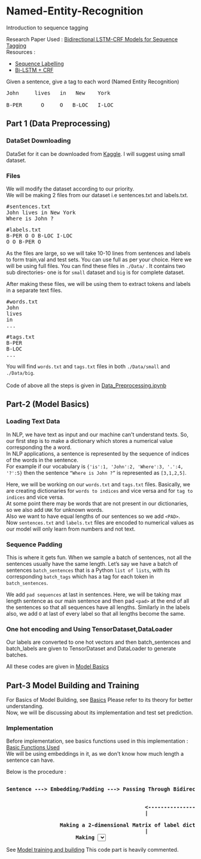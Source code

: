 # Named-Entity-Recognition
Introduction to sequence tagging

Research Paper Used : <a href="https://arxiv.org/pdf/1508.01991v1.pdf"> Bidirectional LSTM-CRF Models for Sequence Tagging</a><br>
Resources : 
- <a href="https://github.com/sgrvinod/a-PyTorch-Tutorial-to-Sequence-Labeling">Sequence Labelling</a>
- <a href="https://pytorch.org/tutorials/beginner/nlp/advanced_tutorial.html">Bi-LSTM + CRF</a>

Given a sentence, give a tag to each word (Named Entity Recognition)
<pre>
John     lives   in   New    York<br>
B-PER      O     O   B-LOC   I-LOC
</pre>

## Part 1 (Data Preprocessing)

### DataSet Downloading
DataSet for it can be downloaded from <a href="https://www.kaggle.com/abhinavwalia95/entity-annotated-corpus">Kaggle</a>.
I will suggest using small dataset.

### Files
We will modify the dataset according to our priority.<br>
We will be making 2 files from our dataset i.e sentences.txt and labels.txt.

<pre>
#sentences.txt
John lives in New York
Where is John ?
</pre>

<pre>
#labels.txt
B-PER O O B-LOC I-LOC
O O B-PER O
</pre>
As the files are large, so we will take 10-10 lines from sentences and labels to form train,val and test sets.
You can use full as per your choice. Here we will be using full files.
You can find these files in `./Data/` . It contains two sub directories- one is for `small` dataset and `big` is for complete dataset.

After making these files, we will be using them to extract tokens and labels in a separate text files.

<pre>
#words.txt
John
lives
in
...
</pre>

<pre>
#tags.txt
B-PER
B-LOC
...
</pre>

You will find `words.txt` and `tags.txt` files in both `./Data/small` and `./Data/big`.<br>
<br>
Code of above all the steps is given in <a href="https://github.com/akash1309/Named-Entity-Recognition/blob/master/Data_Preprocessing.ipynb"> Data_Preprocessing.ipynb </a>

## Part-2 (Model Basics)

### Loading Text Data

In NLP, we have text as input and our machine can't understand texts. So, our first step is to make a dictionary which stores a numerical value corresponding the a word.<br>
In NLP applications, a sentence is represented by the sequence of indices of the words in the sentence.<br>
For example if our vocabulary is `{'is':1, 'John':2, 'Where':3, '.':4, '?':5}`
then the sentence `“Where is John ?”` is represented as `[3,1,2,5]`. 

Here, we will be working on our `words.txt` and `tags.txt` files. Basically, we are creating dictionaries for `words to indices` and vice versa and for `tag to indices` and vice versa.<br>
At some point there may be words that are not present in our dictionaries, so we also add `UNK` for unknown words.<br>
Also we want to have equal lengths of our sentences so we add `<PAD>`.
<br>
Now `sentences.txt` and `labels.txt` files are encoded to numerical values as our model will only learn from numbers and not text.

### Sequence Padding

This is where it gets fun. When we sample a batch of sentences, not all the sentences usually have the same length. Let’s say we have a batch of sentences `batch_sentences` that is a Python `list of lists`, with its corresponding `batch_tags` which has a tag for each token in `batch_sentences`.

We add `pad sequences` at last in sentences. Here, we will be taking max length sentence as our main sentence and then pad `<pad>` at the end of all the sentences so that all sequences have all lengths. Similarly in the labels also, we add `O` at last of every label so that all lengths become the same.

### One hot encoding and Using TensorDataset,DataLoader

Our labels are converted to one hot vectors and then batch_sentences and batch_labels are given to TensorDataset and DataLoader to generate batches.

All these codes are given in <a href="https://github.com/akash1309/Named-Entity-Recognition/blob/master/Model_Basics.ipynb">
  Model Basics</a>
  
## Part-3 Model Building and Training

For Basics of Model Building, see <a href="https://github.com/sgrvinod/a-PyTorch-Tutorial-to-Sequence-Labeling">Basics</a>
Please refer to its theory for better understanding.<br>
Now, we will be discussing about its implementation and test set prediction.<br>

### Implementation

Before implementation, see basics functions used in this implementation : <a href="https://github.com/akash1309/Named-Entity-Recognition/blob/master/Basics_Of_Functions_Used.ipynb">Basic Functions Used</a><br>
We will be using embeddings in it, as we don't know how much length a sentence can have.

Below is the procedure : 
<pre><b>
Sentence ---> Embedding/Padding ---> Passing Through Bidirectional LSTM ---> Label Prediction
                                                                                  |
                                                                                  |
                                            <--------------------------------------
                                            |
                                            
                 Making a 2-dimensional Matrix of label dictionary size and filling it with default value.
                                            |
                      Making <SELECT> tag value as 0 (As it is starting) 
                                            |
                 For every word in sentence, see emission and transition score and add both.
                                            |
              Add the summation of emission and transition score to the 2-dimensional Matrix.
              
                  








</b></pre>                                            

See <a href= "https://github.com/akash1309/Named-Entity-Recognition/blob/master/Bidirectional_Lstm_%2B_CRF.ipynb"> Model training and building</a> This code part is heavily commented.


